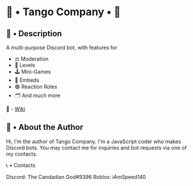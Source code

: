 # 📌  •  Tango Company  • 📌  

## 📜 • Description

A multi-purpose Discord bot, with features for

- ⚖ Moderation
- 🏅 Levels
- 🕹 Mini-Games
- 📌 Embeds
- 🟢 Reaction Roles
- 🗂 And much more

🔗 - [Wiki](https://github.com/supamotz21/Tango-Company/wiki)

## 📝 • About the Author

Hi, I'm the author of Tango Company. I'm a JavaScript coder who makes Discord bots. You may contact me for inquiries and bot requests via one of my contacts.

📞 • Contacts

Discord: The Candadian God#9396
Roblox: iAmSpeed140
